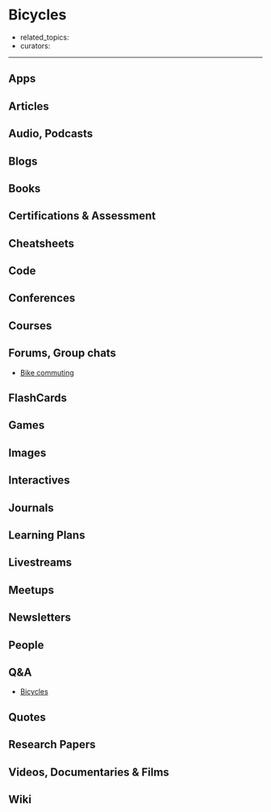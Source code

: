 # Bicycles

- related_topics:
- curators:

------

## Apps

## Articles

## Audio, Podcasts

## Blogs

## Books

## Certifications & Assessment

## Cheatsheets

## Code

## Conferences

## Courses

## Forums, Group chats

- [Bike commuting](https://www.reddit.com/r/bikecommuting/)

## FlashCards

## Games

## Images

## Interactives

## Journals

## Learning Plans

## Livestreams

## Meetups

## Newsletters

## People

## Q&A

- [Bicycles](https://bicycles.stackexchange.com)

## Quotes

## Research Papers

## Videos, Documentaries & Films

## Wiki
